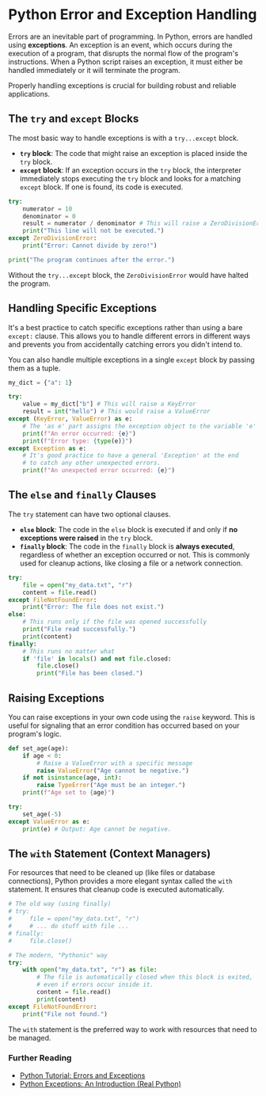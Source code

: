 # Python Error and Exception Handling

Errors are an inevitable part of programming. In Python, errors are handled using **exceptions**. An exception is an event, which occurs during the execution of a program, that disrupts the normal flow of the program's instructions. When a Python script raises an exception, it must either be handled immediately or it will terminate the program.

Properly handling exceptions is crucial for building robust and reliable applications.

## The `try` and `except` Blocks

The most basic way to handle exceptions is with a `try...except` block.

*   **`try` block**: The code that might raise an exception is placed inside the `try` block.
*   **`except` block**: If an exception occurs in the `try` block, the interpreter immediately stops executing the `try` block and looks for a matching `except` block. If one is found, its code is executed.

```python
try:
    numerator = 10
    denominator = 0
    result = numerator / denominator # This will raise a ZeroDivisionError
    print("This line will not be executed.")
except ZeroDivisionError:
    print("Error: Cannot divide by zero!")

print("The program continues after the error.")
```
Without the `try...except` block, the `ZeroDivisionError` would have halted the program.

## Handling Specific Exceptions

It's a best practice to catch specific exceptions rather than using a bare `except:` clause. This allows you to handle different errors in different ways and prevents you from accidentally catching errors you didn't intend to.

You can also handle multiple exceptions in a single `except` block by passing them as a tuple.

```python
my_dict = {"a": 1}

try:
    value = my_dict["b"] # This will raise a KeyError
    result = int("hello") # This would raise a ValueError
except (KeyError, ValueError) as e:
    # The 'as e' part assigns the exception object to the variable 'e'
    print(f"An error occurred: {e}")
    print(f"Error type: {type(e)}")
except Exception as e:
    # It's good practice to have a general 'Exception' at the end
    # to catch any other unexpected errors.
    print(f"An unexpected error occurred: {e}")
```

## The `else` and `finally` Clauses

The `try` statement can have two optional clauses.

*   **`else` block**: The code in the `else` block is executed if and only if **no exceptions were raised** in the `try` block.
*   **`finally` block**: The code in the `finally` block is **always executed**, regardless of whether an exception occurred or not. This is commonly used for cleanup actions, like closing a file or a network connection.

```python
try:
    file = open("my_data.txt", "r")
    content = file.read()
except FileNotFoundError:
    print("Error: The file does not exist.")
else:
    # This runs only if the file was opened successfully
    print("File read successfully.")
    print(content)
finally:
    # This runs no matter what
    if 'file' in locals() and not file.closed:
        file.close()
        print("File has been closed.")
```

## Raising Exceptions

You can raise exceptions in your own code using the `raise` keyword. This is useful for signaling that an error condition has occurred based on your program's logic.

```python
def set_age(age):
    if age < 0:
        # Raise a ValueError with a specific message
        raise ValueError("Age cannot be negative.")
    if not isinstance(age, int):
        raise TypeError("Age must be an integer.")
    print(f"Age set to {age}")

try:
    set_age(-5)
except ValueError as e:
    print(e) # Output: Age cannot be negative.
```

## The `with` Statement (Context Managers)

For resources that need to be cleaned up (like files or database connections), Python provides a more elegant syntax called the `with` statement. It ensures that cleanup code is executed automatically.

```python
# The old way (using finally)
# try:
#     file = open("my_data.txt", "r")
#     # ... do stuff with file ...
# finally:
#     file.close()

# The modern, "Pythonic" way
try:
    with open("my_data.txt", "r") as file:
        # The file is automatically closed when this block is exited,
        # even if errors occur inside it.
        content = file.read()
        print(content)
except FileNotFoundError:
    print("File not found.")
```
The `with` statement is the preferred way to work with resources that need to be managed.

<div class="further-reading">
<h3>Further Reading</h3>
<ul>
  <li><a href="https://docs.python.org/3/tutorial/errors.html" target="_blank" rel="noopener noreferrer">Python Tutorial: Errors and Exceptions</a></li>
  <li><a href="https://realpython.com/python-exceptions/" target="_blank" rel="noopener noreferrer">Python Exceptions: An Introduction (Real Python)</a></li>
</ul>
</div>
